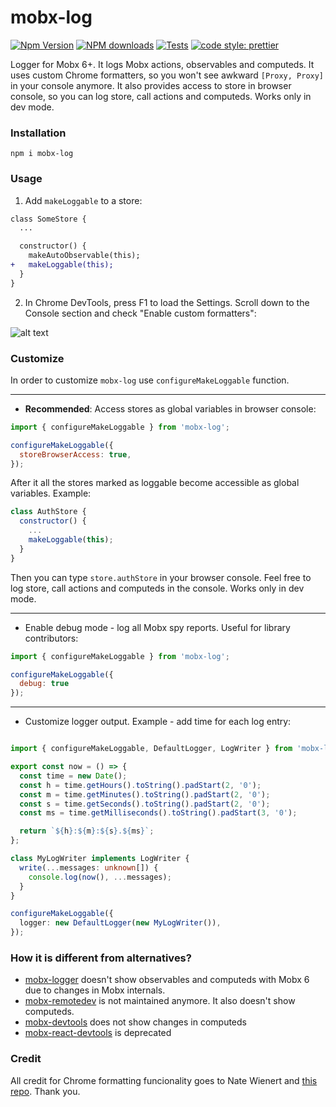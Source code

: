 # mobx-log

[![Npm Version](https://badge.fury.io/js/mobx-log.svg)](https://badge.fury.io/js/mobx-log)
[![NPM downloads](http://img.shields.io/npm/dm/mobx-log.svg)](https://www.npmjs.com/package/mobx-log)
[![Tests](https://github.com/kubk/mobx-log/actions/workflows/main.yml/badge.svg?branch=master)](https://github.com/kubk/mobx-log/actions/workflows/main.yml)
[![code style: prettier](https://img.shields.io/badge/code_style-prettier-ff69b4.svg)](https://github.com/prettier/prettier)

Logger for Mobx 6+. It logs Mobx actions, observables and computeds. It uses custom Chrome formatters, so you won't see awkward `[Proxy, Proxy]` in your console anymore. It also provides access to store in browser console, so you can log store, call actions and computeds. Works only in dev mode. 

### Installation

```
npm i mobx-log
```

### Usage
1. Add `makeLoggable` to a store:

```diff
class SomeStore {
  ...

  constructor() {
    makeAutoObservable(this);
+   makeLoggable(this);
  }
}
```

2. In Chrome DevTools, press F1 to load the Settings. Scroll down to the Console section and check "Enable custom formatters":

![alt text](https://www.mattzeunert.com/img/blog/custom-formatters/custom-formatters-setting.png)

### Customize

In order to customize `mobx-log` use `configureMakeLoggable` function.

---
- **Recommended**: Access stores as global variables in browser console:
```js
import { configureMakeLoggable } from 'mobx-log';

configureMakeLoggable({
  storeBrowserAccess: true,
});
```

After it all the stores marked as loggable become accessible as global variables. Example:
```js
class AuthStore {
  constructor() {
    ...
    makeLoggable(this);
  }
}
```

Then you can type `store.authStore` in your browser console. Feel free to log store, call actions and computeds in the console. Works only in dev mode.

---
- Enable debug mode  - log all Mobx spy reports. Useful for library contributors:
```js
import { configureMakeLoggable } from 'mobx-log';

configureMakeLoggable({
  debug: true
});
```
---
- Customize logger output. Example - add time for each log entry:
```typescript

import { configureMakeLoggable, DefaultLogger, LogWriter } from 'mobx-log';

export const now = () => {
  const time = new Date();
  const h = time.getHours().toString().padStart(2, '0');
  const m = time.getMinutes().toString().padStart(2, '0');
  const s = time.getSeconds().toString().padStart(2, '0');
  const ms = time.getMilliseconds().toString().padStart(3, '0');

  return `${h}:${m}:${s}.${ms}`;
};

class MyLogWriter implements LogWriter {
  write(...messages: unknown[]) {
    console.log(now(), ...messages);
  }
}

configureMakeLoggable({
  logger: new DefaultLogger(new MyLogWriter()),
});
```

### How it is different from alternatives?
- [mobx-logger](https://github.com/winterbe/mobx-logger) doesn't show observables and computeds with Mobx 6 due to changes in Mobx internals.
- [mobx-remotedev](https://github.com/zalmoxisus/mobx-remotedev/issues) is not maintained anymore. It also doesn't show computeds.
- [mobx-devtools](https://github.com/mobxjs/mobx-devtools) does not show changes in computeds
- [mobx-react-devtools](https://github.com/mobxjs/mobx-react-devtools) is deprecated

### Credit
All credit for Chrome formatting funcionality goes to Nate Wienert and [this repo](https://github.com/motion/mobx-formatters). Thank you.


